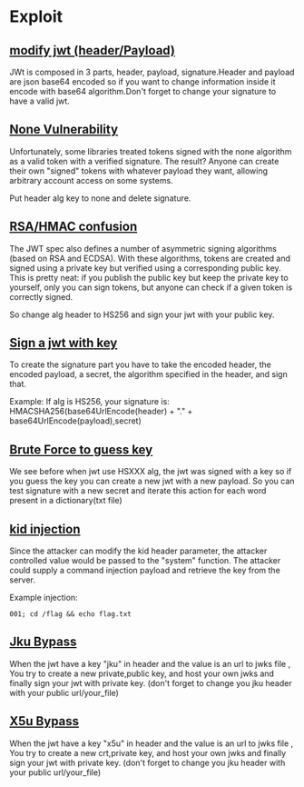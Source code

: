 # Exploit
## [modify jwt (header/Payload)](examples.html#modify-your-jwt)
JWt is composed in 3 parts, header, payload, signature.Header and payload are json base64 encoded so if you want to change information inside it
encode with base64 algorithm.Don't forget to change your signature to have a valid jwt.
## [None Vulnerability](examples.html#none-vulnerability)
Unfortunately, some libraries treated tokens signed with the none algorithm as a valid token with a verified signature.
The result? Anyone can create their own "signed" tokens with whatever payload they want, allowing arbitrary account access on some systems.

Put header alg key to none and delete signature.
## [RSA/HMAC confusion](examples.html#rsahmac-confusion)
The JWT spec also defines a number of asymmetric signing algorithms (based on RSA and ECDSA).
With these algorithms, tokens are created and signed using a private key but verified using a corresponding public key.
This is pretty neat: if you publish the public key but keep the private key to yourself, only you can sign tokens,
but anyone can check if a given token is correctly signed.

So change alg header to HS256 and sign your jwt with your public key.
## [Sign a jwt with key](examples.html#sign-key)
To create the signature part you have to take the encoded header, the encoded payload, a secret,
the algorithm specified in the header, and sign that.

Example:
If alg is HS256, your signature is:
HMACSHA256(base64UrlEncode(header) + "." + base64UrlEncode(payload),secret)
## [Brute Force to guess key](examples.html#brute-force)
We see before when jwt use HSXXX alg, the jwt was signed with a key so if you guess the key you can create a new jwt with a new payload.
So you can test signature with a new secret and iterate this action for each word present in a dictionary(txt file)
## [kid injection](examples.html#kid-injection)
Since the attacker can modify the kid header parameter, the attacker controlled value would be passed to the "system" function.
The attacker could supply a command injection payload and retrieve the key from the server.

Example injection:
```
001; cd /flag && echo flag.txt
```
## [Jku Bypass](examples.html#jku-vulnerability)
When the jwt have a key "jku" in header and the value is an url to jwks file ,
You try to create a new private,public key, and host your own jwks and finally sign your jwt with private key.
(don't forget to change you jku header with your public url/your_file)
## [X5u Bypass](examples.html#x5u-vulnerability)
When the jwt have a key "x5u" in header and the value is an url to jwks file ,
You try to create a new crt,private key, and host your own jwks and finally sign your jwt with private key.
(don't forget to change you jku header with your public url/your_file)
